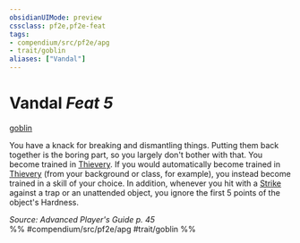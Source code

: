 ```yaml
---
obsidianUIMode: preview
cssclass: pf2e,pf2e-feat
tags:
- compendium/src/pf2e/apg
- trait/goblin
aliases: ["Vandal"]
---
```

# Vandal  *Feat 5*  
[goblin](../../Rules/traits/goblin.md)  


You have a knack for breaking and dismantling things. Putting them back together is the boring part, so you largely don't bother with that. You become trained in [Thievery](../skills.md#Thievery). If you would automatically become trained in [Thievery](../skills.md#Thievery) (from your background or class, for example), you instead become trained in a skill of your choice. In addition, whenever you hit with a [Strike](../../Rules/actions/strike.md) against a trap or an unattended object, you ignore the first 5 points of the object's Hardness.

*Source: Advanced Player's Guide p. 45*  
%% #compendium/src/pf2e/apg #trait/goblin %%